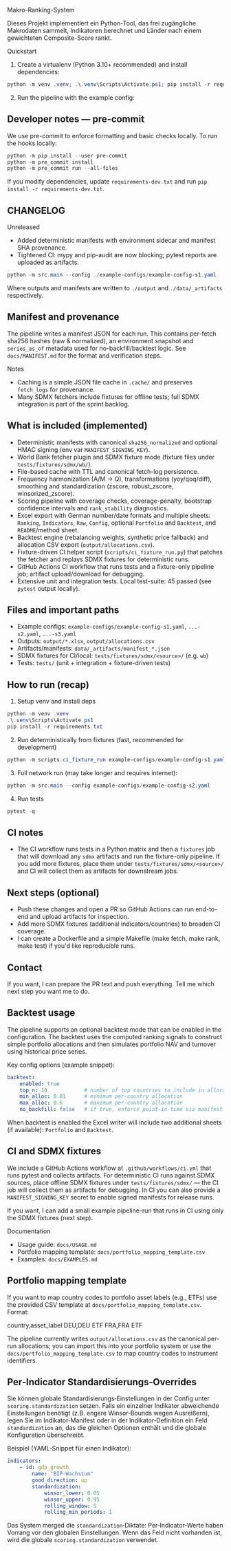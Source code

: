 Makro-Ranking-System

Dieses Projekt implementiert ein Python-Tool, das frei zugängliche Makrodaten sammelt, Indikatoren berechnet und Länder nach einem gewichteten Composite-Score rankt.

Quickstart

1. Create a virtualenv (Python 3.10+ recommended) and install dependencies:

```powershell
python -m venv .venv; .\.venv\Scripts\Activate.ps1; pip install -r requirements.txt
```

2. Run the pipeline with the example config:

Developer notes — pre-commit
----------------------------

We use pre-commit to enforce formatting and basic checks locally. To run the hooks locally:

```powershell
python -m pip install --user pre-commit
python -m pre_commit install
python -m pre_commit run --all-files
```

If you modify dependencies, update `requirements-dev.txt` and run `pip install -r requirements-dev.txt`.

CHANGELOG
---------

Unreleased
- Added deterministic manifests with environment sidecar and manifest SHA provenance.
- Tightened CI: mypy and pip-audit are now blocking; pytest reports are uploaded as artifacts.

```powershell
python -m src.main --config ./example-configs/example-config-s1.yaml
```

Where outputs and manifests are written to `./output` and `./data/_artifacts` respectively.

Manifest and provenance
-----------------------
The pipeline writes a manifest JSON for each run. This contains per-fetch sha256 hashes (raw & normalized), an environment snapshot and `series_as_of` metadata used for no-backfill/backtest logic. See `docs/MANIFEST.md` for the format and verification steps.

Notes
- Caching is a simple JSON file cache in `.cache/` and preserves `fetch_logs` for provenance.
- Many SDMX fetchers include fixtures for offline tests; full SDMX integration is part of the sprint backlog.

What is included (implemented)
-------------------------------
- Deterministic manifests with canonical `sha256_normalized` and optional HMAC signing (env var `MANIFEST_SIGNING_KEY`).
- World Bank fetcher plugin and SDMX fixture mode (fixture files under `tests/fixtures/sdmx/wb/`).
- File-based cache with TTL and canonical fetch-log persistence.
- Frequency harmonization (A/M -> Q), transformations (yoy/qoq/diff), smoothing and standardization (zscore, robust_zscore, winsorized_zscore).
- Scoring pipeline with coverage checks, coverage-penalty, bootstrap confidence intervals and `rank_stability` diagnostics.
- Excel export with German number/date formats and multiple sheets: `Ranking`, `Indicators`, `Raw`, `Config`, optional `Portfolio` and `Backtest`, and `README`/method sheet.
- Backtest engine (rebalancing weights, synthetic price fallback) and allocation CSV export (`output/allocations.csv`).
- Fixture-driven CI helper script (`scripts/ci_fixture_run.py`) that patches the fetcher and replays SDMX fixtures for deterministic runs.
- GitHub Actions CI workflow that runs tests and a fixture-only pipeline job; artifact upload/download for debugging.
- Extensive unit and integration tests. Local test-suite: 45 passed (see `pytest` output locally).

Files and important paths
-------------------------
- Example configs: `example-configs/example-config-s1.yaml`, `...-s2.yaml`, `...-s3.yaml`
- Outputs: `output/*.xlsx`, `output/allocations.csv`
- Artifacts/manifests: `data/_artifacts/manifest_*.json`
- SDMX fixtures for CI/local: `tests/fixtures/sdmx/<source>/` (e.g. `wb`)
- Tests: `tests/` (unit + integration + fixture-driven tests)

How to run (recap)
------------------
1) Setup venv and install deps

```powershell
python -m venv .venv
.\.venv\Scripts\Activate.ps1
pip install -r requirements.txt
```

2) Run deterministically from fixtures (fast, recommended for development)

```powershell
python -m scripts.ci_fixture_run example-configs/example-config-s1.yaml
```

3) Full network run (may take longer and requires internet):

```powershell
python -m src.main --config example-configs/example-config-s2.yaml
```

4) Run tests

```powershell
pytest -q
```

CI notes
--------
- The CI workflow runs tests in a Python matrix and then a `fixtures` job that will download any `sdmx` artifacts and run the fixture-only pipeline. If you add more fixtures, place them under `tests/fixtures/sdmx/<source>/` and CI will collect them as artifacts for downstream jobs.

Next steps (optional)
---------------------
- Push these changes and open a PR so GitHub Actions can run end-to-end and upload artifacts for inspection.
- Add more SDMX fixtures (additional indicators/countries) to broaden CI coverage.
- I can create a Dockerfile and a simple Makefile (make fetch, make rank, make test) if you'd like reproducible runs.

Contact
-------
If you want, I can prepare the PR text and push everything. Tell me which next step you want me to do.

Backtest usage
--------------
The pipeline supports an optional backtest mode that can be enabled in the configuration. The backtest uses the computed ranking signals to construct simple portfolio allocations and then simulates portfolio NAV and turnover using historical price series.

Key config options (example snippet):

```yaml
backtest:
	enabled: true
	top_n: 10            # number of top countries to include in allocation
	min_alloc: 0.01      # minimum per-country allocation
	max_alloc: 0.6       # maximum per-country allocation
	no_backfill: false   # if true, enforce point-in-time via manifest `series_as_of`
```

When backtest is enabled the Excel writer will include two additional sheets (if available): `Portfolio` and `Backtest`.

CI and SDMX fixtures
--------------------
We include a GitHub Actions workflow at `.github/workflows/ci.yml` that runs pytest and collects artifacts. For deterministic CI runs against SDMX sources, place offline SDMX fixtures under `tests/fixtures/sdmx/` — the CI job will collect them as artifacts for debugging. In CI you can also provide a `MANIFEST_SIGNING_KEY` secret to enable signed manifests for release runs.

If you want, I can add a small example pipeline-run that runs in CI using only the SDMX fixtures (next step).

Documentation

- Usage guide: `docs/USAGE.md`
- Portfolio mapping template: `docs/portfolio_mapping_template.csv`
 - Examples: `docs/EXAMPLES.md`

Portfolio mapping template
--------------------------
If you want to map country codes to portfolio asset labels (e.g., ETFs) use the provided CSV template at `docs/portfolio_mapping_template.csv`.
Format:

country,asset_label
DEU,DEU ETF
FRA,FRA ETF

The pipeline currently writes `output/allocations.csv` as the canonical per-run allocations; you can import this into your portfolio system or use the `docs/portfolio_mapping_template.csv` to map country codes to instrument identifiers.

Per‑Indicator Standardisierungs‑Overrides
----------------------------------------
Sie können globale Standardisierungs‑Einstellungen in der Config unter `scoring.standardization` setzen. Falls ein einzelner Indikator abweichende Einstellungen benötigt (z.B. engere Winsor‑Bounds wegen Ausreißern), legen Sie im Indikator‑Manifest oder in der Indikator‑Definition ein Feld `standardization` an, das die gleichen Optionen enthält und die globale Konfiguration überschreibt.

Beispiel (YAML‑Snippet für einen Indikator):

```yaml
indicators:
	- id: gdp_growth
		name: "BIP‑Wachstum"
		good_direction: up
		standardization:
			winsor_lower: 0.05
			winsor_upper: 0.95
			rolling_window: 5
			rolling_min_periods: 1
```

Das System merged die `standardization`‑Diktate: Per‑Indicator‑Werte haben Vorrang vor den globalen Einstellungen. Wenn das Feld nicht vorhanden ist, wird die globale `scoring.standardization` verwendet.
